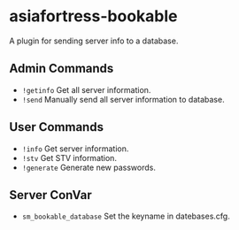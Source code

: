 # asiafortress-bookable
A plugin for sending server info to a database.

## Admin Commands
- `!getinfo`   Get all server information. 
- `!send`      Manually send all server information to database.

## User Commands
- `!info`      Get server information.
- `!stv`       Get STV information.
- `!generate`  Generate new passwords.

## Server ConVar
- `sm_bookable_database`  Set the keyname in datebases.cfg.
